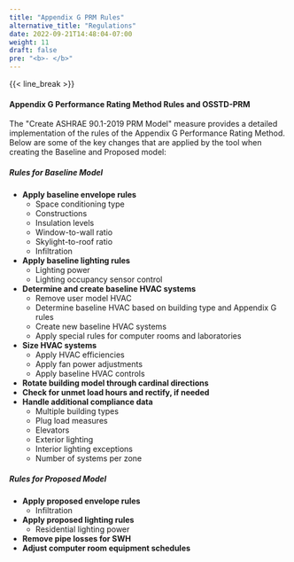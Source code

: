 ```yaml
---
title: "Appendix G PRM Rules"
alternative_title: "Regulations" 
date: 2022-09-21T14:48:04-07:00
weight: 11
draft: false
pre: "<b>- </b>"
---
```


{{< line_break >}}

#### Appendix G Performance Rating Method Rules and OSSTD-PRM

The "Create ASHRAE 90.1-2019 PRM Model" measure provides a detailed implementation of the rules of the Appendix G Performance Rating Method. Below are some of the key changes that are applied by the tool when creating the Baseline and Proposed model: 

##### **Rules for Baseline Model**

- **Apply baseline envelope rules**
  - Space conditioning type
  - Constructions
  - Insulation levels
  - Window-to-wall ratio
  - Skylight-to-roof ratio
  - Infiltration
- **Apply baseline lighting rules**
  - Lighting power
  - Lighting occupancy sensor control
- **Determine and create baseline HVAC systems** 
  - Remove user model HVAC
  - Determine baseline HVAC based on building type and Appendix G rules
  - Create new baseline HVAC systems
  - Apply special rules for computer rooms and laboratories
- **Size HVAC systems**
  - Apply HVAC efficiencies
  - Apply fan power adjustments
  - Apply baseline HVAC controls
- **Rotate building model through cardinal directions**
- **Check for unmet load hours and rectify, if needed**
- **Handle additional compliance data**
  - Multiple building types
  - Plug load measures
  - Elevators
  - Exterior lighting
  - Interior lighting exceptions
  - Number of systems per zone

##### **Rules for Proposed Model**

- **Apply proposed envelope rules**
  - Infiltration
- **Apply proposed lighting rules** 
  - Residential lighting power
- **Remove pipe losses for SWH**
- **Adjust computer room equipment schedules**

